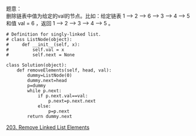 题意：  
删除链表中值为给定的val的节点。比如：给定链表 1 –> 2 –> 6 –> 3 –> 4 –> 5 和值 val = 6 ，返回 1 –> 2 –> 3 –> 4 –> 5 。

```
# Definition for singly-linked list.
# class ListNode(object):
#     def __init__(self, x):
#         self.val = x
#         self.next = None

class Solution(object):
    def removeElements(self, head, val):
        dummy=ListNode(0)
        dummy.next=head
        p=dummy
        while p.next:
            if p.next.val==val:
                p.next=p.next.next
            else:
                p=p.next
        return dummy.next
```

[203. Remove Linked List Elements](https://leetcode.com/problems/remove-linked-list-elements/description/)
